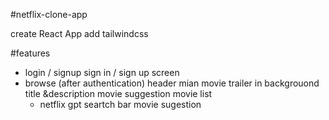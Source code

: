#netflix-clone-app

create React App 
add tailwindcss 

#features
- login / signup 
    sign in / sign up screen 
- browse (after authentication)
       header 
       mian movie 
            trailer in backgrouond 
            title &description 
            movie suggestion 
              movie list 
  - netflix gpt 
     seartch bar 
     movie sugestion 
            